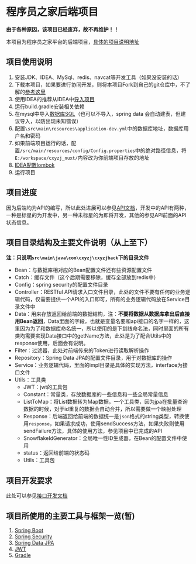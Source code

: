 # 程序员之家后端项目
**由于各种原因，该项目已经废弃，故不再维护！！**

 本项目为程序员之家平台的后端项目，[具体的项目说明地址](https://github.com/CXYZJ408/CXYZJ)

## 项目使用说明

1. 安装JDK、IDEA、MySql、redis、navcat等开发工具（如果没安装的话）
2. 下载本项目，如果要进行协同开发，则将本项目Fork到自己的git仓库中，不了解的[参考这里](https://www.cnblogs.com/schaepher/p/4933873.html)
3. 使用IDEA的推荐从IDEA中[导入项目](https://my.oschina.net/zjllovecode/blog/1591823)
4. 运行build.gradle安装相关依赖
5. 在mysql中导入[数据库SQL](https://github.com/CXYZJ408/CXYZJ/blob/master/cxyzj.sql)（也可以不导入，spring data 会自动建表，但建议导入，以防出现未知错误）
6. 配置`\src\main\resources\application-dev.yml`中的数据库地址，数据库用户名和密码
7. 如果前端项目运行的话，配置`/src/main/resources/config/Config.properties`中的绝对路径信息，将`E:/workspace/cxyzj_nuxt/`内容改为你前端项目存放的地址
8. [IDEA配置lombok](https://blog.csdn.net/qq_31496897/article/details/77970043)
9. 运行项目

## 项目进度

因为后端均为API的编写，所以此处进展可以参见[API文档](https://www.eolinker.com/#/share/index?shareCode=d9dbhT)，开发中的API有两种，一种是标星的为开发中，另一种未标星的为即将开发，其他的参见API前面的API状态信息。

## 项目目录结构及主要文件说明（从上至下）

**注：只说明`src\main\java\com\cxyzj\cxyzjback`下的目录文件**

- Bean：与数据库相对应的Bean配置文件还有些资源配置文件
- Catch：缓存文件（这个后期需要移除，缓存全部放到redis中）
- Config：spring security的配置文件目录
- Controller：RESTful API请求入口文件目录，此处的文件不要有任何的业务逻辑代码，仅需要提供一个API的入口即可，所有的业务逻辑代码放在Service目录文件中
- Data：用来存放返回给前端的数据结构，注：**不要将数据从数据库拿出后直接用Bean返回**，Data里面的字段，也就是变量名要和api接口的名字一样的，这里因为为了和数据库命名统一，所以使用的是下划线命名法，同时里面的所有类均需要实现Data接口中的getName方法，此处是为了配合Utils中的response使用，后面会有说明。
- Filter：过滤器，此处对前端传来的Token进行读取解析操作
- Repository：Spring Data JPA的配置文件目录，用于对数据库的操作
- Service：业务逻辑代码，里面的impl目录是具体的实现方法，interface为接口文件
- Utils：工具类
  - JWT：jwt的工具包
  - Constant：常量类，存放数据库的一些信息和一些全局常量信息
  - ListToMap：将List数据转为Map数据，一个工具类，因为jpa在批量查询数据的时候，对于id重复的数据会自动合并，所以需要做一个映射处理
  - Response：后端返回给前端的数据统一是`json`格式的string类型，转换使用`response`，如果请求成功，使用sendSuccess方法，如果失败则使用sendFailure方法，具体的使用方法，参见项目中已完成的API
  - SnowflakeIdGenerator：全局唯一性ID生成器，在Bean的配置文件中使用
  - status：返回给前端的状态码
  - Utils：工具包

## 项目开发要求

此处可以参见[接口开发文档](https://github.com/CXYZJ408/CXYZJ/blob/master/%E6%8E%A5%E5%8F%A3%E7%BC%96%E5%86%99%E8%AF%B4%E6%98%8E.md)

## 项目所使用的主要工具与框架一览(暂)

1. [Spring Boot](http://spring.io/projects/spring-boot)
2. [Spring Security](https://vincentmi.gitbooks.io/spring-security-reference-zh/content/1_introduction.html)
3. [Spring Data JPA](https://segmentfault.com/a/1190000015047290)
4. [JWT](http://www.ruanyifeng.com/blog/2018/07/json_web_token-tutorial.html)
5. [Gradle](https://juejin.im/post/5afe85d551882542ba080264)
